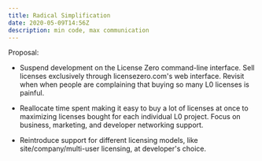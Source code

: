 ```yaml
---
title: Radical Simplification
date: 2020-05-09T14:56Z
description: min code, max communication
---
```


Proposal:

- Suspend development on the License Zero command-line interface.  Sell licenses exclusively through licensezero.com's web interface.  Revisit when when people are complaining that buying so many L0 licenses is painful.

- Reallocate time spent making it easy to buy a lot of licenses at once to maximizing licenses bought for each individual L0 project.  Focus on business, marketing, and developer networking support.

- Reintroduce support for different licensing models, like site/company/multi-user licensing, at developer's choice.
